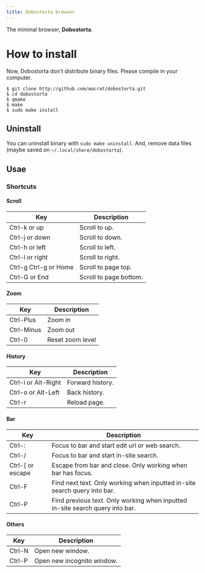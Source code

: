 ```yaml
---
title: Dobostorta browser
---
```


The minimal browser, **Dobostorta**.

# How to install
Now, Dobostorta don't distribute binary files. Please compile in your computer.
```
$ git clone http://github.com/macrat/dobostorta.git
$ cd dobostorta
$ qmake
$ make
$ sudo make install
```

## Uninstall
You can uninstall binary with `sudo make uninstall`.
And, remove data files (maybe saved on `~/.local/share/dobostorta`).

## Usae
### Shortcuts
#### Scroll
|Key                  |Description           |
|---------------------|----------------------|
|Ctrl-k or up         |Scroll to up.         |
|Ctrl-j or down       |Scroll to down.       |
|Ctrl-h or left       |Scroll to left.       |
|Ctrl-l or right      |Scroll to right.      |
|Ctrl-g Ctrl-g or Home|Scroll to page top.   |
|Ctrl-G or End        |Scroll to page bottom.|

#### Zoom
|Key       |Description     |
|----------|----------------|
|Ctrl-Plus |Zoom in         |
|Ctrl-Minus|Zoom out        |
|Ctrl-0    |Reset zoom level|

#### History
|Key                |Description     |
|-------------------|----------------|
|Ctrl-i or Alt-Right|Forward history.|
|Ctrl-o or Alt-Left |Back history.   |
|Ctrl-r             |Reload page.    |

#### Bar
|Key             |Description                                                                  |
|----------------|-----------------------------------------------------------------------------|
|Ctrl-:          |Focus to bar and start edit url or web search.                               |
|Ctrl-/          |Focus to bar and start in-site search.                                       |
|Ctrl-[ or escape|Escape from bar and close. Only working when bar has focus.                  |
|Ctrl-F          |Find next text. Only working when inputted in-site search query into bar.    |
|Ctrl-P          |Find previous text. Only working when inputted in-site search query into bar.|

#### Others
|Key   |Description               |
|------|--------------------------|
|Ctrl-N|Open new window.          |
|Ctrl-P|Open new incognito window.|
